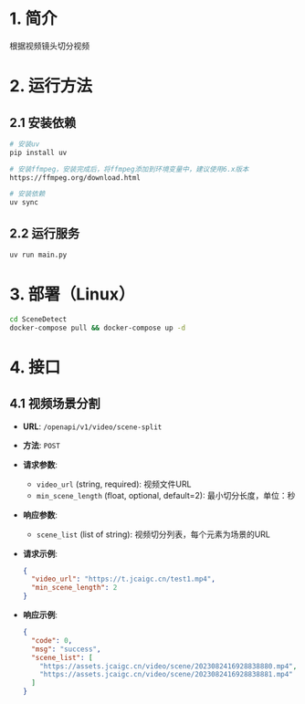 # 1. 简介
根据视频镜头切分视频

# 2. 运行方法
## 2.1 安装依赖
```bash
# 安装uv
pip install uv

# 安装ffmpeg，安装完成后，将ffmpeg添加到环境变量中，建议使用6.x版本
https://ffmpeg.org/download.html

# 安装依赖
uv sync
```

## 2.2 运行服务
```bash
uv run main.py
```

# 3. 部署（Linux）
```bash
cd SceneDetect
docker-compose pull && docker-compose up -d
```

# 4. 接口
## 4.1 视频场景分割
- **URL**: `/openapi/v1/video/scene-split`
- **方法**: `POST`
- **请求参数**:
  - `video_url` (string, required): 视频文件URL
  - `min_scene_length` (float, optional, default=2): 最小切分长度，单位：秒
- **响应参数**:
  - `scene_list` (list of string): 视频切分列表，每个元素为场景的URL
- **请求示例**:
  ```json
  {
    "video_url": "https://t.jcaigc.cn/test1.mp4",
    "min_scene_length": 2
  }
  ```

- **响应示例**:
  ```json
  {
    "code": 0,
    "msg": "success",
    "scene_list": [
      "https://assets.jcaigc.cn/video/scene/2023082416928838880.mp4",
      "https://assets.jcaigc.cn/video/scene/2023082416928838881.mp4"
    ]
  }
  ```
